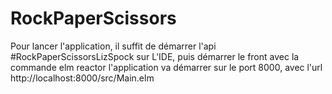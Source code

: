 # RockPaperScissors
Pour lancer l'application, il suffit de démarrer l'api #RockPaperScissorsLizSpock sur L'IDE, puis démarrer le front avec la commande elm reactor
l'application va démarrer sur le port 8000, avec l'url http://localhost:8000/src/Main.elm
